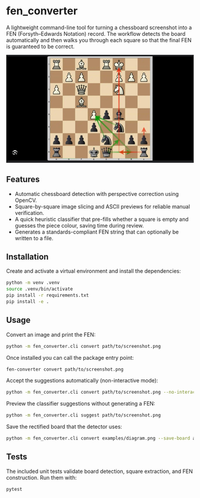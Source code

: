 # fen_converter

A lightweight command-line tool for turning a chessboard screenshot into a FEN (Forsyth–Edwards Notation) record. The workflow detects the board automatically and then walks you through each square so that the final FEN is guaranteed to be correct.

![Example screenshot](examples/diagram.png)

## Features

- Automatic chessboard detection with perspective correction using OpenCV.
- Square-by-square image slicing and ASCII previews for reliable manual verification.
- A quick heuristic classifier that pre-fills whether a square is empty and guesses the piece colour, saving time during review.
- Generates a standards-compliant FEN string that can optionally be written to a file.

## Installation

Create and activate a virtual environment and install the dependencies:

```bash
python -m venv .venv
source .venv/bin/activate
pip install -r requirements.txt
pip install -e .
```

## Usage

Convert an image and print the FEN:

```bash
python -m fen_converter.cli convert path/to/screenshot.png
```

Once installed you can call the package entry point:

```bash
fen-converter convert path/to/screenshot.png
```


Accept the suggestions automatically (non-interactive mode):

```bash
python -m fen_converter.cli convert path/to/screenshot.png --no-interactive
```

Preview the classifier suggestions without generating a FEN:

```bash
python -m fen_converter.cli suggest path/to/screenshot.png
```

Save the rectified board that the detector uses:

```bash
python -m fen_converter.cli convert examples/diagram.png --save-board artifacts/board.png
```

## Tests

The included unit tests validate board detection, square extraction, and FEN construction.
Run them with:

```bash
pytest
```
